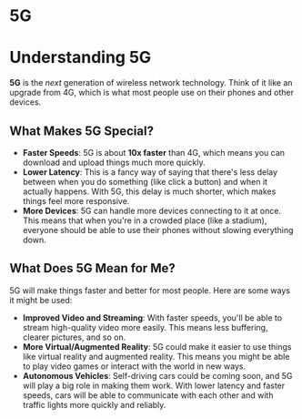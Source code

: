 # 5G

# Understanding 5G
**5G** is the *next* generation of wireless network technology. Think of it like an upgrade from 4G, which is what most people use on their phones and other devices.

## What Makes 5G Special?
* **Faster Speeds**: 5G is about **10x faster** than 4G, which means you can download and upload things much more quickly.
* **Lower Latency**: This is a fancy way of saying that there's less delay between when you do something (like click a button) and when it actually happens. With 5G, this delay is much shorter, which makes things feel more responsive.
* **More Devices**: 5G can handle more devices connecting to it at once. This means that when you're in a crowded place (like a stadium), everyone should be able to use their phones without slowing everything down.

## What Does 5G Mean for Me?
5G will make things faster and better for most people. Here are some ways it might be used:
* **Improved Video and Streaming**: With faster speeds, you'll be able to stream high-quality video more easily. This means less buffering, clearer pictures, and so on.
* **More Virtual/Augmented Reality**: 5G could make it easier to use things like virtual reality and augmented reality. This means you might be able to play video games or interact with the world in new ways.
* **Autonomous Vehicles**: Self-driving cars could be coming soon, and 5G will play a big role in making them work. With lower latency and faster speeds, cars will be able to communicate with each other and with traffic lights more quickly and reliably.
